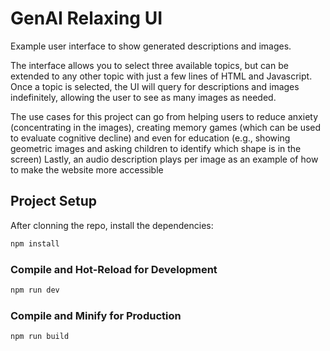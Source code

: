 # GenAI Relaxing UI

Example user interface to show generated descriptions and images. 

The interface allows you to select three available topics, but can be extended to any other topic with just a few lines of HTML and Javascript. Once a topic is selected, the UI will query for descriptions and images indefinitely, allowing the user to see as many images as needed.

The use cases for this project can go from helping users to reduce anxiety (concentrating in the images), creating memory games (which can be used to evaluate cognitive decline) and even for education (e.g., showing geometric images and asking children to identify which shape is in the screen)
Lastly, an audio description plays per image as an example of how to make the website more accessible

## Project Setup

After clonning the repo, install the dependencies:
```sh
npm install
```

### Compile and Hot-Reload for Development

```sh
npm run dev
```

### Compile and Minify for Production

```sh
npm run build
```
